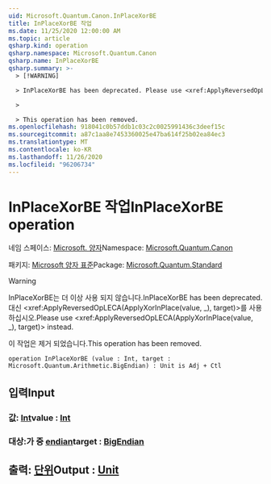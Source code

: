 ```yaml
---
uid: Microsoft.Quantum.Canon.InPlaceXorBE
title: InPlaceXorBE 작업
ms.date: 11/25/2020 12:00:00 AM
ms.topic: article
qsharp.kind: operation
qsharp.namespace: Microsoft.Quantum.Canon
qsharp.name: InPlaceXorBE
qsharp.summary: >-
  > [!WARNING]

  > InPlaceXorBE has been deprecated. Please use <xref:ApplyReversedOpLECA(ApplyXorInPlace(value, _), target)> instead.

  >

  > This operation has been removed.
ms.openlocfilehash: 918041c0b57ddb1c03c2c0025991436c3deef15c
ms.sourcegitcommit: a87c1aa8e7453360025e47ba614f25b02ea84ec3
ms.translationtype: MT
ms.contentlocale: ko-KR
ms.lasthandoff: 11/26/2020
ms.locfileid: "96206734"
---
```

# <a name="inplacexorbe-operation"></a><span data-ttu-id="84248-102">InPlaceXorBE 작업</span><span class="sxs-lookup"><span data-stu-id="84248-102">InPlaceXorBE operation</span></span>

<span data-ttu-id="84248-103">네임 스페이스: [Microsoft. 양자](xref:Microsoft.Quantum.Canon)</span><span class="sxs-lookup"><span data-stu-id="84248-103">Namespace: [Microsoft.Quantum.Canon](xref:Microsoft.Quantum.Canon)</span></span>

<span data-ttu-id="84248-104">패키지: [Microsoft 양자 표준](https://nuget.org/packages/Microsoft.Quantum.Standard)</span><span class="sxs-lookup"><span data-stu-id="84248-104">Package: [Microsoft.Quantum.Standard](https://nuget.org/packages/Microsoft.Quantum.Standard)</span></span>


> [!WARNING]
> <span data-ttu-id="84248-105">InPlaceXorBE는 더 이상 사용 되지 않습니다.</span><span class="sxs-lookup"><span data-stu-id="84248-105">InPlaceXorBE has been deprecated.</span></span> <span data-ttu-id="84248-106">대신 <xref:ApplyReversedOpLECA(ApplyXorInPlace(value, _), target)>를 사용하십시오.</span><span class="sxs-lookup"><span data-stu-id="84248-106">Please use <xref:ApplyReversedOpLECA(ApplyXorInPlace(value, _), target)> instead.</span></span>
>
> <span data-ttu-id="84248-107">이 작업은 제거 되었습니다.</span><span class="sxs-lookup"><span data-stu-id="84248-107">This operation has been removed.</span></span>



```qsharp
operation InPlaceXorBE (value : Int, target : Microsoft.Quantum.Arithmetic.BigEndian) : Unit is Adj + Ctl
```


## <a name="input"></a><span data-ttu-id="84248-108">입력</span><span class="sxs-lookup"><span data-stu-id="84248-108">Input</span></span>

### <a name="value--int"></a><span data-ttu-id="84248-109">값: [Int](xref:microsoft.quantum.lang-ref.int)</span><span class="sxs-lookup"><span data-stu-id="84248-109">value : [Int](xref:microsoft.quantum.lang-ref.int)</span></span>




### <a name="target--bigendian"></a><span data-ttu-id="84248-110">대상:가 중 [endian](xref:Microsoft.Quantum.Arithmetic.BigEndian)</span><span class="sxs-lookup"><span data-stu-id="84248-110">target : [BigEndian](xref:Microsoft.Quantum.Arithmetic.BigEndian)</span></span>





## <a name="output--unit"></a><span data-ttu-id="84248-111">출력: [단위](xref:microsoft.quantum.lang-ref.unit)</span><span class="sxs-lookup"><span data-stu-id="84248-111">Output : [Unit](xref:microsoft.quantum.lang-ref.unit)</span></span>

